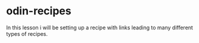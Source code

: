 # odin-recipes
In this lesson i will be setting up a recipe with links leading to many different types of recipes.

